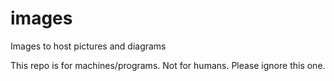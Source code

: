 # images
Images to host pictures and diagrams

This repo is for machines/programs. Not for humans. Please ignore this one.
